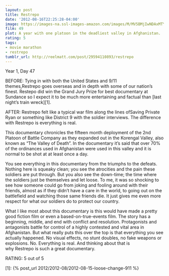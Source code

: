 ```yaml
---
layout: post
title: Restrepo
date: '2012-08-16T22:25:28-04:00'
image: https://images-na.ssl-images-amazon.com/images/M/MV5BMjIwNDAxMTY4Ml5BMl5BanBnXkFtZTcwMTUyMTQ1Mw@@._V1_UX182_CR0,0,182,268_AL_.jpg
film: 49
plot: A year with one platoon in the deadliest valley in Afghanistan.
rating: 5
tags:
- movie marathon
- restrepo
tumblr_url: http://reelmatt.com/post/29594110893/restrepo
---
```


Year 1, Day 47

BEFORE: Tying in with both the United States and 9/11 themes,Restrepo goes overseas and in depth with some of our nation’s finest. Restepo did win the Grand Jury Prize for best documentary at Sundance so I expect it to be much more entertaining and factual than [last night’s train wreck][1].

AFTER: Restrepo felt like a typical war film along the lines ofSaving Private Ryan or something like District 9 with the soldier interviews. The difference with Restrepo is everything is real.

This documentary chronicles the fifteen month deployment of the 2nd Platoon of Battle Company as they expanded out in the Korengal Valley, also known as “The Valley of Death”. In the documentary it’s said that over 70% of the ordinances used in Afghanistan were used in this valley and it is normal to be shot at at least once a day.

You see everything in this documentary from the triumphs to the defeats. Nothing here is squeaky clean; you see the atrocities and the pain these soldiers are put through. But you also see the down-time; the time where the soldiers just be themselves and let loose. To me, it was so shocking to see how someone could go from joking and fooling around with their friends, almost as if they didn’t have a care in the world, to going out on the battlefield and watching those same friends die. It just gives me even more respect for what our soldiers do to protect our country.

What I like most about this documentary is this would have made a pretty good fiction film or even a based-on-true-events film. The story has a beginning, middle, and end with conflict and resolution. Protagonists and antagonists battle for control of a highly contested and vital area in Afghanistan. But what really puts this over the top is that everything you see actually happened. No visual effects, no stunt doubles, no fake weapons or explosions. No. Everything is real. And thinking about that is why Restrepo is such a great documentary.

RATING: 5 out of 5

[1]: {% post_url 2012/2012-08/2012-08-15-loose-change-911 %}